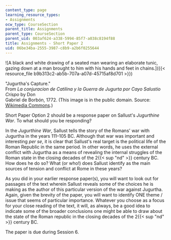 ```yaml
---
content_type: page
learning_resource_types:
- Assignments
ocw_type: CourseSection
parent_title: Assignments
parent_type: CourseSection
parent_uid: 003af624-a338-5994-85f7-a038c8194f88
title: Assignments - Short Paper 2
uid: 06be34ba-2555-3987-c8b9-a2b6f0255644
---
```


![A black and white drawing of a seated man wearing an elaborate tunic, gazing down at a man brought to him with his hands and feet in chains.]({{< resource_file b9b313c2-ab5b-707a-a07d-45715af8d701 >}})

"Jugurtha's Capture."  
From _La conjuracion de Catilina y la Guerra de Jugurta por Cayo Salustio Crispo_ by Don  
Gabriel de Borbón, 1772. (This image is in the public domain. Source: [Wikimedia Commons](https://commons.wikimedia.org/wiki/File:Jugurtha_captured.jpg).)

Short Paper Option 2 should be a response paper on Sallust's _Jugurthine War_. To what should you be responding?

In the _Jugurthine War_, Sallust tells the story of the Romans' war with Jugurtha in the years 111–105 BC. Although that war was important and interesting _per se_, it is clear that Sallust's real target is the political life of the Roman Republic in the same period. In other words, he uses the external conflict with Jugurtha as a means of revealing the internal struggles of the Roman state in the closing decades of the 2{{< sup "nd" >}} century BC. How does he do so? What (or who!) does Sallust identify as the main sources of tension and conflict at Rome in these years?

As you did in your earlier response paper(s), you will want to look out for passages of the text wherein Sallust reveals some of the choices he is making as the author of this particular version of the war against Jugurtha. Again, given the brevity of the paper, you will want to identify ONE theme / issue that seems of particular importance. Whatever you choose as a focus for your close reading of the text, it will, as always, be a good idea to indicate some of the broader conclusions one might be able to draw about the state of the Roman republic in the closing decades of the 2{{< sup "nd" >}} century BC.

The paper is due during Session 6.